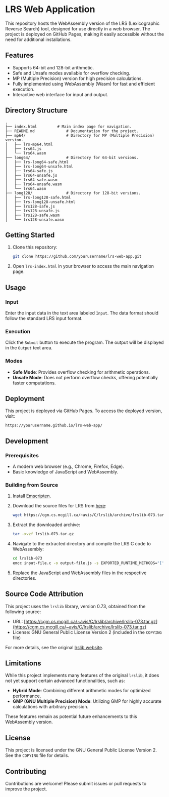 # LRS Web Application

This repository hosts the WebAssembly version of the LRS (Lexicographic Reverse Search) tool, designed for use directly in a web browser. The project is deployed on GitHub Pages, making it easily accessible without the need for additional installations.

## Features

- Supports 64-bit and 128-bit arithmetic.
- Safe and Unsafe modes available for overflow checking.
- MP (Multiple Precision) version for high precision calculations.
- Fully implemented using WebAssembly (Wasm) for fast and efficient execution.
- Interactive web interface for input and output.

## Directory Structure

```
.
├── index.html         # Main index page for navigation.
├── README.md              # Documentation for the project.
├── mp64/                  # Directory for MP (Multiple Precision) version.
│   ├── lrs-mp64.html
│   ├── lrs64.js
│   └── lrs64.wasm
├── long64/                # Directory for 64-bit versions.
│   ├── lrs-long64-safe.html
│   ├── lrs-long64-unsafe.html
│   ├── lrs64-safe.js
│   ├── lrs64-unsafe.js
│   ├── lrs64-safe.wasm
│   ├── lrs64-unsafe.wasm
│   └── lrs64.wasm
├── long128/               # Directory for 128-bit versions.
│   ├── lrs-long128-safe.html
│   ├── lrs-long128-unsafe.html
│   ├── lrs128-safe.js
│   ├── lrs128-unsafe.js
│   ├── lrs128-safe.wasm
│   └── lrs128-unsafe.wasm
```

## Getting Started

1. Clone this repository:

   ```bash
   git clone https://github.com/yourusername/lrs-web-app.git
   ```

2. Open `lrs-index.html` in your browser to access the main navigation page.

## Usage

### Input

Enter the input data in the text area labeled `Input`. The data format should follow the standard LRS input format.

### Execution

Click the `Submit` button to execute the program. The output will be displayed in the `Output` text area.

### Modes

- **Safe Mode**: Provides overflow checking for arithmetic operations.
- **Unsafe Mode**: Does not perform overflow checks, offering potentially faster computations.

## Deployment

This project is deployed via GitHub Pages. To access the deployed version, visit:

```
https://yourusername.github.io/lrs-web-app/
```

## Development

### Prerequisites

- A modern web browser (e.g., Chrome, Firefox, Edge).
- Basic knowledge of JavaScript and WebAssembly.

### Building from Source

1. Install [Emscripten](https://emscripten.org/).
2. Download the source files for LRS from [here](https://cgm.cs.mcgill.ca/~avis/C/lrslib/archive/lrslib-073.tar.gz):

   ```bash
   wget https://cgm.cs.mcgill.ca/~avis/C/lrslib/archive/lrslib-073.tar.gz
   ```

3. Extract the downloaded archive:

   ```bash
   tar -xvzf lrslib-073.tar.gz
   ```

4. Navigate to the extracted directory and compile the LRS C code to WebAssembly:

   ```bash
   cd lrslib-073
   emcc input-file.c -o output-file.js -s EXPORTED_RUNTIME_METHODS="['FS', 'callMain']" -s ENVIRONMENT="web" -s ALLOW_MEMORY_GROWTH=1
   ```

5. Replace the JavaScript and WebAssembly files in the respective directories.

## Source Code Attribution

This project uses the `lrslib` library, version 0.73, obtained from the following source:

- URL: [https://cgm.cs.mcgill.ca/~avis/C/lrslib/archive/lrslib-073.tar.gz](https://cgm.cs.mcgill.ca/~avis/C/lrslib/archive/lrslib-073.tar.gz)
- License: GNU General Public License Version 2 (included in the `COPYING` file)

For more details, see the original [lrslib website](https://cgm.cs.mcgill.ca/~avis/C/lrs.html).

## Limitations

While this project implements many features of the original `lrslib`, it does not yet support certain advanced functionalities, such as:

- **Hybrid Mode**: Combining different arithmetic modes for optimized performance.
- **GMP (GNU Multiple Precision) Mode**: Utilizing GMP for highly accurate calculations with arbitrary precision.

These features remain as potential future enhancements to this WebAssembly version.

## License

This project is licensed under the GNU General Public License Version 2. See the `COPYING` file for details.

## Contributing

Contributions are welcome! Please submit issues or pull requests to improve the project.
